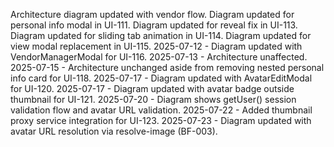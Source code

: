 Architecture diagram updated with vendor flow.
Diagram updated for personal info modal in UI-111.
Diagram updated for reveal fix in UI-113.
Diagram updated for sliding tab animation in UI-114.
Diagram updated for view modal replacement in UI-115.
2025-07-12 - Diagram updated with VendorManagerModal for UI-116.
2025-07-13 - Architecture unaffected.
2025-07-15 - Architecture unchanged aside from removing nested personal info card for UI-118.
2025-07-17 - Diagram updated with AvatarEditModal for UI-120.
2025-07-17 - Diagram updated with avatar badge outside thumbnail for UI-121.
2025-07-20 - Diagram shows getUser() session validation flow and avatar URL validation.
2025-07-22 - Added thumbnail proxy service integration for UI-123.
2025-07-23 - Diagram updated with avatar URL resolution via resolve-image (BF-003).

